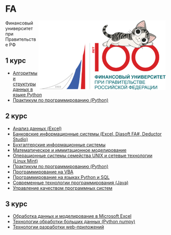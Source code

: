 # FA

<img src="https://github.com/Cat-in-box/FA/blob/png/git%20finashka.png" align="right" width=400 height=219/>

Финансовый университет при Правительстве РФ

## 1 курс
* [Алгоритмы и структуры данных в языке Python](https://github.com/Cat-in-box/FA/tree/master/1%20%D0%BA%D1%83%D1%80%D1%81/Python)
* [Практикум по программированию (Python)](https://github.com/Cat-in-box/FA/tree/master/1%20%D0%BA%D1%83%D1%80%D1%81/%D0%9F%D1%80%D0%B0%D0%BA%D1%82%D0%B8%D0%BA%D1%83%D0%BC%20(Python))

## 2 курс
* [Анализ данных (Excel)](https://github.com/Cat-in-box/FA/tree/master/2%20%D0%BA%D1%83%D1%80%D1%81/%D0%90%D0%BD%D0%B0%D0%BB%D0%B8%D0%B7%20%D0%B4%D0%B0%D0%BD%D0%BD%D1%8B%D1%85)
* [Банковские информационные системы (Excel, Diasoft FA#, Deductor Studio)](https://github.com/Cat-in-box/FA/tree/master/2%20%D0%BA%D1%83%D1%80%D1%81/%D0%91%D0%98%D0%A1)
* [Бухгалтерские информационные системы](https://github.com/Cat-in-box/FA/tree/master/2%20%D0%BA%D1%83%D1%80%D1%81/%D0%91%D1%83%D1%85%D0%98%D0%A1)
* [Математическое и иммитационное моделирование](https://github.com/Cat-in-box/FA/tree/master/2%20%D0%BA%D1%83%D1%80%D1%81/%D0%9C%D0%90%D0%A2%D0%B8%D0%98%D0%9C)
* [Операционные системы семейства UNIX и сетевые технологии (Linux Mint)](https://github.com/Cat-in-box/FA/tree/master/2%20%D0%BA%D1%83%D1%80%D1%81/UNIX)
* [Практикум по программированию (Python)](https://github.com/Cat-in-box/FA/tree/master/2%20%D0%BA%D1%83%D1%80%D1%81/%D0%9F%D1%80%D0%B0%D0%BA%D1%82%D0%B8%D0%BA%D1%83%D0%BC%20(Python))
* [Программирование на VBA](https://github.com/Cat-in-box/FA/tree/master/2%20%D0%BA%D1%83%D1%80%D1%81/VBA)
* [Программирование на языках Python и SQL](https://github.com/Cat-in-box/FA/tree/master/2%20%D0%BA%D1%83%D1%80%D1%81/Python%20%26%20SQL)
* [Современные технологии программирования (Java)](https://github.com/Cat-in-box/FA/tree/master/2%20%D0%BA%D1%83%D1%80%D1%81/%D0%A1%D0%A2%D0%9F%20(Java))
* [Управление качеством программных систем](https://github.com/Cat-in-box/FA/tree/master/2%20%D0%BA%D1%83%D1%80%D1%81/%D0%A3%D0%9A%D0%9F%D0%A1)

## 3 курс
* [Обработка данных и моделирование в Microsoft Excel](https://github.com/Cat-in-box/FA/tree/main/3%20%D0%BA%D1%83%D1%80%D1%81/Excel)
* [Технологии обработки больших данных (Python numpy)](https://github.com/Cat-in-box/FA/tree/main/3%20%D0%BA%D1%83%D1%80%D1%81/%D0%A2%D0%9E%D0%91%D0%94)
* [Технологии разработки web-приложений](https://github.com/Cat-in-box/FA/tree/main/3%20%D0%BA%D1%83%D1%80%D1%81/Web)
